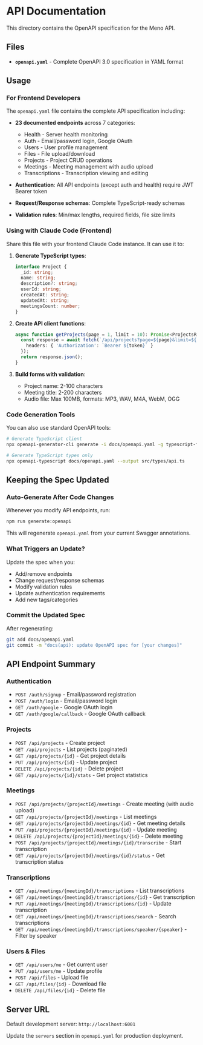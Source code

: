 # API Documentation

This directory contains the OpenAPI specification for the Meno API.

## Files

- **`openapi.yaml`** - Complete OpenAPI 3.0 specification in YAML format

## Usage

### For Frontend Developers

The `openapi.yaml` file contains the complete API specification including:

- **23 documented endpoints** across 7 categories:
  - Health - Server health monitoring
  - Auth - Email/password login, Google OAuth
  - Users - User profile management
  - Files - File upload/download
  - Projects - Project CRUD operations
  - Meetings - Meeting management with audio upload
  - Transcriptions - Transcription viewing and editing

- **Authentication**: All API endpoints (except auth and health) require JWT Bearer token
- **Request/Response schemas**: Complete TypeScript-ready schemas
- **Validation rules**: Min/max lengths, required fields, file size limits

### Using with Claude Code (Frontend)

Share this file with your frontend Claude Code instance. It can use it to:

1. **Generate TypeScript types**:
   ```typescript
   interface Project {
     _id: string;
     name: string;
     description?: string;
     userId: string;
     createdAt: string;
     updatedAt: string;
     meetingsCount: number;
   }
   ```

2. **Create API client functions**:
   ```typescript
   async function getProjects(page = 1, limit = 10): Promise<ProjectsResponse> {
     const response = await fetch(`/api/projects?page=${page}&limit=${limit}`, {
       headers: { 'Authorization': `Bearer ${token}` }
     });
     return response.json();
   }
   ```

3. **Build forms with validation**:
   - Project name: 2-100 characters
   - Meeting title: 2-200 characters
   - Audio file: Max 100MB, formats: MP3, WAV, M4A, WebM, OGG

### Code Generation Tools

You can also use standard OpenAPI tools:

```bash
# Generate TypeScript client
npx openapi-generator-cli generate -i docs/openapi.yaml -g typescript-fetch -o src/api

# Generate TypeScript types only
npx openapi-typescript docs/openapi.yaml --output src/types/api.ts
```

## Keeping the Spec Updated

### Auto-Generate After Code Changes

Whenever you modify API endpoints, run:

```bash
npm run generate:openapi
```

This will regenerate `openapi.yaml` from your current Swagger annotations.

### What Triggers an Update?

Update the spec when you:
- Add/remove endpoints
- Change request/response schemas
- Modify validation rules
- Update authentication requirements
- Add new tags/categories

### Commit the Updated Spec

After regenerating:

```bash
git add docs/openapi.yaml
git commit -m "docs(api): update OpenAPI spec for [your changes]"
```

## API Endpoint Summary

### Authentication
- `POST /auth/signup` - Email/password registration
- `POST /auth/login` - Email/password login
- `GET /auth/google` - Google OAuth login
- `GET /auth/google/callback` - Google OAuth callback

### Projects
- `POST /api/projects` - Create project
- `GET /api/projects` - List projects (paginated)
- `GET /api/projects/{id}` - Get project details
- `PUT /api/projects/{id}` - Update project
- `DELETE /api/projects/{id}` - Delete project
- `GET /api/projects/{id}/stats` - Get project statistics

### Meetings
- `POST /api/projects/{projectId}/meetings` - Create meeting (with audio upload)
- `GET /api/projects/{projectId}/meetings` - List meetings
- `GET /api/projects/{projectId}/meetings/{id}` - Get meeting details
- `PUT /api/projects/{projectId}/meetings/{id}` - Update meeting
- `DELETE /api/projects/{projectId}/meetings/{id}` - Delete meeting
- `POST /api/projects/{projectId}/meetings/{id}/transcribe` - Start transcription
- `GET /api/projects/{projectId}/meetings/{id}/status` - Get transcription status

### Transcriptions
- `GET /api/meetings/{meetingId}/transcriptions` - List transcriptions
- `GET /api/meetings/{meetingId}/transcriptions/{id}` - Get transcription
- `PUT /api/meetings/{meetingId}/transcriptions/{id}` - Update transcription
- `GET /api/meetings/{meetingId}/transcriptions/search` - Search transcriptions
- `GET /api/meetings/{meetingId}/transcriptions/speaker/{speaker}` - Filter by speaker

### Users & Files
- `GET /api/users/me` - Get current user
- `PUT /api/users/me` - Update profile
- `POST /api/files` - Upload file
- `GET /api/files/{id}` - Download file
- `DELETE /api/files/{id}` - Delete file

## Server URL

Default development server: `http://localhost:6001`

Update the `servers` section in `openapi.yaml` for production deployment.
